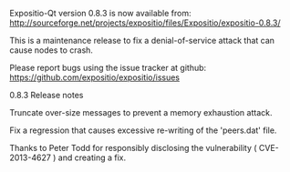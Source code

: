 Expositio-Qt version 0.8.3 is now available from:
  http://sourceforge.net/projects/expositio/files/Expositio/expositio-0.8.3/

This is a maintenance release to fix a denial-of-service attack that
can cause nodes to crash.

Please report bugs using the issue tracker at github:
  https://github.com/expositio/expositio/issues

0.8.3 Release notes

Truncate over-size messages to prevent a memory exhaustion attack.

Fix a regression that causes excessive re-writing of the 'peers.dat' file.


Thanks to Peter Todd for responsibly disclosing the vulnerability
( CVE-2013-4627 ) and creating a fix.
